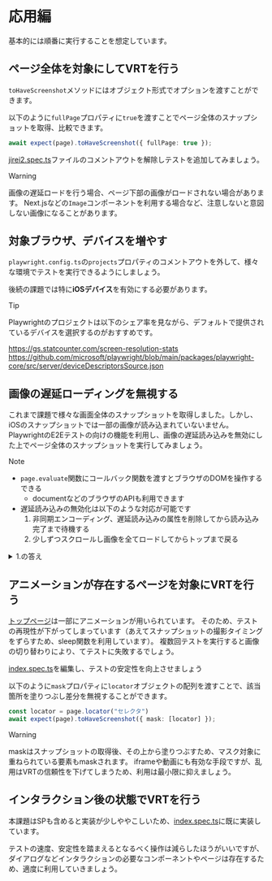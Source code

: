 # 応用編

基本的には順番に実行することを想定しています。

## ページ全体を対象にしてVRTを行う

`toHaveScreenshot`メソッドにはオブジェクト形式でオプションを渡すことができます。

以下のように`fullPage`プロパティに`true`を渡すことでページ全体のスナップショットを取得、比較できます。

```ts
await expect(page).toHaveScreenshot({ fullPage: true });
```

[jirei2.spec.ts](../tests/jirei2.spec.ts)ファイルのコメントアウトを解除しテストを追加してみましょう。

> [!WARNING]
>
> 画像の遅延ロードを行う場合、ページ下部の画像がロードされない場合があります。
> Next.jsなどの`Image`コンポーネントを利用する場合など、注意しないと意図しない画像になることがあります。

## 対象ブラウザ、デバイスを増やす

`playwright.config.ts`の`projects`プロパティのコメントアウトを外して、様々な環境でテストを実行できるようにしましょう。

後続の課題では特に**iOSデバイス**を有効にする必要があります。

> [!TIP]
>
> Playwrightのプロジェクトは以下のシェア率を見ながら、デフォルトで提供されているデバイスを選択するのがおすすめです。
>
> <https://gs.statcounter.com/screen-resolution-stats>
> <https://github.com/microsoft/playwright/blob/main/packages/playwright-core/src/server/deviceDescriptorsSource.json>

## 画像の遅延ローディングを無視する

これまで課題で様々な画面全体のスナップショットを取得しました。しかし、iOSのスナップショットでは一部の画像が読み込まれていないません。PlaywrightのE2Eテストの向けの機能を利用し、画像の遅延読み込みを無効にした上でページ全体のスナップショットを実行してみましょう。

> [!NOTE]
>
> - `page.evaluate`関数にコールバック関数を渡すとブラウザのDOMを操作するできる
>   - documentなどのブラウザのAPIも利用できます
> - 遅延読み込みの無効化は以下のような対応が可能です
>   1. 非同期エンコーディング、遅延読み込みの属性を削除してから読み込み完了まで待機する
>   2. 少しずつスクロールし画像を全てロードしてからトップまで戻る
>
> <details>
>
> <summary>1.の答え</summary>
>
> ```ts
>   await page.evaluate(() => {
>     document.querySelectorAll("img").forEach((e) => {
>       e.removeAttribute("loading");
>       e.removeAttribute("decoding");
>     });
>   });
> 
>   await page.waitForFunction(() => {
>     const selectors = Array.from(document.getElementsByTagName("img"));
>     return selectors.map((img) => img.complete).reduce((a, b) => a && b);
>   });
> ```

</details>
  
## アニメーションが存在するページを対象にVRTを行う

[トップページ](../static/index.html)は一部にアニメーションが用いられています。
そのため、テストの再現性が下がってしまっています（あえてスナップショットの撮影タイミングをずらすため、sleep関数を利用しています）。
複数回テストを実行すると画像の切り替わりにより、てテストに失敗するでしょう。

[index.spec.ts](../tests/index.spec.ts)を編集し、テストの安定性を向上させましょう

以下のように`mask`プロパティに`locator`オブジェクトの配列を渡すことで、該当箇所を塗りつぶし差分を無視することができます。

```ts
const locator = page.locator("セレクタ")
await expect(page).toHaveScreenshot({ mask: [locator] });
```

> [!WARNING]
>
> maskはスナップショットの取得後、その上から塗りつぶすため、マスク対象に重ねられている要素もmaskされます。
> iframeや動画にも有効な手段ですが、乱用はVRTの信頼性を下げてしまうため、利用は最小限に抑えましょう。

## インタラクション後の状態でVRTを行う

本課題はSPも含めると実装が少しややこしいため、[index.spec.ts](../tests/index.spec.ts)に既に実装しています。

テストの速度、安定性を踏まえるとなるべく操作は減らしたほうがいいですが、ダイアログなどインタラクションの必要なコンポーネントやページは存在するため、適度に利用していきましょう。
